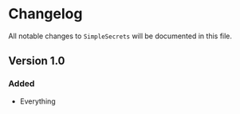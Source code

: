 # Changelog

All notable changes to `SimpleSecrets` will be documented in this file.

## Version 1.0

### Added
- Everything
